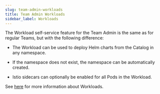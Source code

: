 ```yaml
---
slug: team-admin-workloads
title: Team Admin Workloads
sidebar_label: Workloads
---
```


The Workload self-service feature for the Team Admin is the same as for regular Teams, but with the following difference:

- The Workload can be used to deploy Helm charts from the Catalog in any namespace.

- If the namespace does not exist, the namespace can be automatically created.

- Istio sidecars can optionally be enabled for all Pods in the Workload.

See [here](../../for-devs/console/workloads.md) for more information about Workloads.

